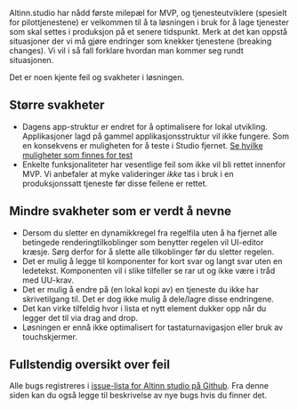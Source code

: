 Altinn.studio har nådd første milepæl for MVP, og tjenesteutviklere (spesielt for pilottjenestene) er velkommen til å ta løsningen i bruk for å lage tjenester som skal settes i produksjon på et senere tidspunkt. Merk at det kan oppstå situasjoner der vi må gjøre endringer som knekker tjenestene (breaking changes). Vi vil i så fall forklare hvordan man kommer seg rundt situasjonen.

Det er noen kjente feil og svakheter i løsningen.

## Større svakheter

- Dagens app-struktur er endret for å optimalisere for lokal utvikling. Applikasjoner lagd på gammel applikasjonsstruktur vil ikke fungere. Som en konsekvens er muligheten for å teste i Studio fjernet. [Se hvilke muligheter som finnes for test](https://altinn.github.io/docs/altinn-studio/testing/)
- Enkelte funksjonaliteter har vesentlige feil som ikke vil bli rettet innenfor MVP. Vi anbefaler at myke valideringer *ikke* tas i bruk i en produksjonssatt tjeneste før disse feilene er rettet.

## Mindre svakheter som er verdt å nevne

- Dersom du sletter en dynamikkregel fra regelfila uten å ha fjernet alle betingede renderingtilkoblinger som benytter regelen vil UI-editor kræsje. Sørg derfor for å slette alle tilkoblinger før du sletter regelen.
- Det er mulig å legge til komponenter for kort svar og langt svar uten en ledetekst. Komponenten vil i slike tilfeller se rar ut og ikke være i tråd med UU-krav.
- Det er mulig å endre på (en lokal kopi av) en tjeneste du ikke har skrivetilgang til. Det er dog ikke mulig å dele/lagre disse endringene.
- Det kan virke tilfeldig hvor i lista et nytt element dukker opp når du legger det til via drag and drop.
- Løsningen er ennå ikke optimalisert for tastaturnavigasjon eller bruk av touchskjermer.

## Fullstendig oversikt over feil

Alle bugs registreres i [issue-lista for Altinn studio på Github](https://github.com/Altinn/altinn-studio/issues?q=is%3Aopen+is%3Aissue+label%3Abug). Fra denne siden kan du også legge til beskrivelse av nye bugs hvis du finner det.
